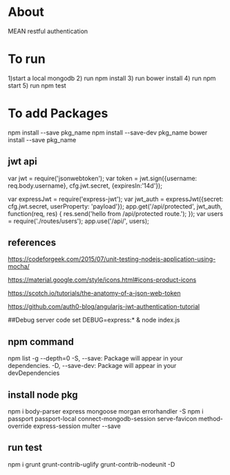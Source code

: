 # About
MEAN restful authentication

# To run
1)start a local mongodb
2) run npm install
3) run bower install
4) run npm start
5) run npm test


# To add Packages
npm install --save pkg_name
npm install --save-dev pkg_name
bower install --save pkg_name


## jwt api

var jwt = require('jsonwebtoken');
var token = jwt.sign({username: req.body.username}, cfg.jwt.secret, {expiresIn:'14d'});

var expressJwt = require('express-jwt');
var jwt_auth = expressJwt({secret: cfg.jwt.secret, userProperty: 'payload'});
app.get('/api/protected', jwt_auth, function(req, res) {
	res.send('hello from /api/protected route.');
});
var users = require('./routes/users');
app.use('/api/', users);

## references
https://codeforgeek.com/2015/07/unit-testing-nodejs-application-using-mocha/

https://material.google.com/style/icons.html#icons-product-icons

https://scotch.io/tutorials/the-anatomy-of-a-json-web-token

https://github.com/auth0-blog/angularjs-jwt-authentication-tutorial

##Debug server code
 set DEBUG=express:* & node index.js



## npm command
npm list -g --depth=0
-S, --save: Package will appear in your dependencies.
-D, --save-dev: Package will appear in your devDependencies

## install node pkg
npm i body-parser express mongoose morgan errorhandler -S
npm i passport passport-local connect-mongodb-session serve-favicon method-override express-session multer --save

## run test
npm i grunt grunt-contrib-uglify grunt-contrib-nodeunit -D